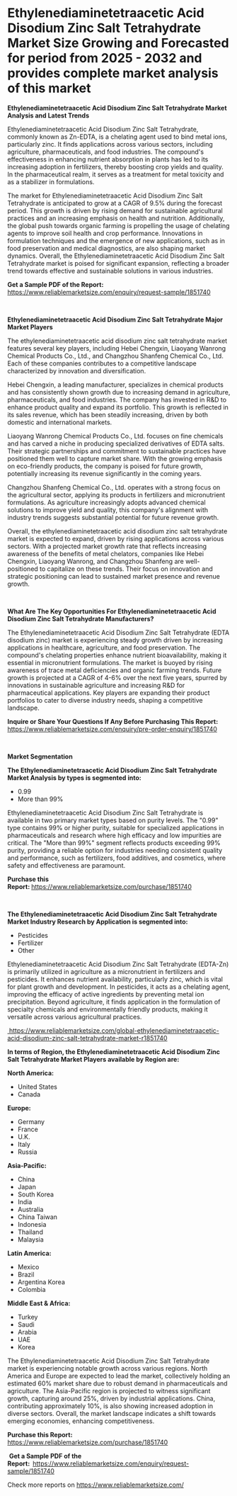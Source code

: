 <p><h1>Ethylenediaminetetraacetic Acid Disodium Zinc Salt Tetrahydrate Market Size Growing and Forecasted for period from 2025 - 2032 and provides complete market analysis of this market</h1></p><p><strong>Ethylenediaminetetraacetic Acid Disodium Zinc Salt Tetrahydrate Market Analysis and Latest Trends</strong></p>
<p><p>Ethylenediaminetetraacetic Acid Disodium Zinc Salt Tetrahydrate, commonly known as Zn-EDTA, is a chelating agent used to bind metal ions, particularly zinc. It finds applications across various sectors, including agriculture, pharmaceuticals, and food industries. The compound's effectiveness in enhancing nutrient absorption in plants has led to its increasing adoption in fertilizers, thereby boosting crop yields and quality. In the pharmaceutical realm, it serves as a treatment for metal toxicity and as a stabilizer in formulations.</p><p>The market for Ethylenediaminetetraacetic Acid Disodium Zinc Salt Tetrahydrate is anticipated to grow at a CAGR of 9.5% during the forecast period. This growth is driven by rising demand for sustainable agricultural practices and an increasing emphasis on health and nutrition. Additionally, the global push towards organic farming is propelling the usage of chelating agents to improve soil health and crop performance. Innovations in formulation techniques and the emergence of new applications, such as in food preservation and medical diagnostics, are also shaping market dynamics. Overall, the Ethylenediaminetetraacetic Acid Disodium Zinc Salt Tetrahydrate market is poised for significant expansion, reflecting a broader trend towards effective and sustainable solutions in various industries.</p></p>
<p><strong>Get a Sample PDF of the Report:&nbsp;</strong> <a href="https://www.reliablemarketsize.com/enquiry/request-sample/1851740?utm_campaign=2875&utm_medium=2&utm_source=Github&utm_content=ia&utm_term=26032025&utm_id=ethylenediaminetetraacetic-acid-disodium-zinc-salt-tetrahydrate">https://www.reliablemarketsize.com/enquiry/request-sample/1851740</a></p>
<p>&nbsp;</p>
<p><strong>Ethylenediaminetetraacetic Acid Disodium Zinc Salt Tetrahydrate Major Market Players</strong></p>
<p><p>The ethylenediaminetetraacetic acid disodium zinc salt tetrahydrate market features several key players, including Hebei Chengxin, Liaoyang Wanrong Chemical Products Co., Ltd., and Changzhou Shanfeng Chemical Co., Ltd. Each of these companies contributes to a competitive landscape characterized by innovation and diversification.</p><p>Hebei Chengxin, a leading manufacturer, specializes in chemical products and has consistently shown growth due to increasing demand in agriculture, pharmaceuticals, and food industries. The company has invested in R&D to enhance product quality and expand its portfolio. This growth is reflected in its sales revenue, which has been steadily increasing, driven by both domestic and international markets.</p><p>Liaoyang Wanrong Chemical Products Co., Ltd. focuses on fine chemicals and has carved a niche in producing specialized derivatives of EDTA salts. Their strategic partnerships and commitment to sustainable practices have positioned them well to capture market share. With the growing emphasis on eco-friendly products, the company is poised for future growth, potentially increasing its revenue significantly in the coming years.</p><p>Changzhou Shanfeng Chemical Co., Ltd. operates with a strong focus on the agricultural sector, applying its products in fertilizers and micronutrient formulations. As agriculture increasingly adopts advanced chemical solutions to improve yield and quality, this company's alignment with industry trends suggests substantial potential for future revenue growth.</p><p>Overall, the ethylenediaminetetraacetic acid disodium zinc salt tetrahydrate market is expected to expand, driven by rising applications across various sectors. With a projected market growth rate that reflects increasing awareness of the benefits of metal chelators, companies like Hebei Chengxin, Liaoyang Wanrong, and Changzhou Shanfeng are well-positioned to capitalize on these trends. Their focus on innovation and strategic positioning can lead to sustained market presence and revenue growth.</p></p>
<p>&nbsp;</p>
<p><strong>What Are The Key Opportunities For Ethylenediaminetetraacetic Acid Disodium Zinc Salt Tetrahydrate Manufacturers?</strong></p>
<p><p>The Ethylenediaminetetraacetic Acid Disodium Zinc Salt Tetrahydrate (EDTA disodium zinc) market is experiencing steady growth driven by increasing applications in healthcare, agriculture, and food preservation. The compound's chelating properties enhance nutrient bioavailability, making it essential in micronutrient formulations. The market is buoyed by rising awareness of trace metal deficiencies and organic farming trends. Future growth is projected at a CAGR of 4-6% over the next five years, spurred by innovations in sustainable agriculture and increasing R&D for pharmaceutical applications. Key players are expanding their product portfolios to cater to diverse industry needs, shaping a competitive landscape.</p></p>
<p><strong>Inquire or Share Your Questions If Any Before Purchasing This Report:</strong> <a href="https://www.reliablemarketsize.com/enquiry/pre-order-enquiry/1851740?utm_campaign=2875&utm_medium=2&utm_source=Github&utm_content=ia&utm_term=26032025&utm_id=ethylenediaminetetraacetic-acid-disodium-zinc-salt-tetrahydrate">https://www.reliablemarketsize.com/enquiry/pre-order-enquiry/1851740</a></p>
<p>&nbsp;</p>
<p><strong>Market Segmentation</strong></p>
<p><strong>The Ethylenediaminetetraacetic Acid Disodium Zinc Salt Tetrahydrate Market Analysis by types is segmented into:</strong></p>
<p><ul><li>0.99</li><li>More than 99%</li></ul></p>
<p><p>Ethylenediaminetetraacetic Acid Disodium Zinc Salt Tetrahydrate is available in two primary market types based on purity levels. The "0.99" type contains 99% or higher purity, suitable for specialized applications in pharmaceuticals and research where high efficacy and low impurities are critical. The "More than 99%" segment reflects products exceeding 99% purity, providing a reliable option for industries needing consistent quality and performance, such as fertilizers, food additives, and cosmetics, where safety and effectiveness are paramount.</p></p>
<p><strong>Purchase this Report:&nbsp;</strong><a href="https://www.reliablemarketsize.com/purchase/1851740?utm_campaign=2875&utm_medium=2&utm_source=Github&utm_content=ia&utm_term=26032025&utm_id=ethylenediaminetetraacetic-acid-disodium-zinc-salt-tetrahydrate">https://www.reliablemarketsize.com/purchase/1851740</a></p>
<p>&nbsp;</p>
<p><strong>The Ethylenediaminetetraacetic Acid Disodium Zinc Salt Tetrahydrate Market Industry Research by Application is segmented into:</strong></p>
<p><ul><li>Pesticides</li><li>Fertilizer</li><li>Other</li></ul></p>
<p><p>Ethylenediaminetetraacetic Acid Disodium Zinc Salt Tetrahydrate (EDTA-Zn) is primarily utilized in agriculture as a micronutrient in fertilizers and pesticides. It enhances nutrient availability, particularly zinc, which is vital for plant growth and development. In pesticides, it acts as a chelating agent, improving the efficacy of active ingredients by preventing metal ion precipitation. Beyond agriculture, it finds application in the formulation of specialty chemicals and environmentally friendly products, making it versatile across various agricultural practices.</p></p>
<p><a href="https://www.reliablemarketsize.com/global-ethylenediaminetetraacetic-acid-disodium-zinc-salt-tetrahydrate-market-r1851740?utm_campaign=2875&utm_medium=2&utm_source=Github&utm_content=ia&utm_term=26032025&utm_id=ethylenediaminetetraacetic-acid-disodium-zinc-salt-tetrahydrate">&nbsp;https://www.reliablemarketsize.com/global-ethylenediaminetetraacetic-acid-disodium-zinc-salt-tetrahydrate-market-r1851740</a></p>
<p><strong>In terms of Region, the Ethylenediaminetetraacetic Acid Disodium Zinc Salt Tetrahydrate Market Players available by Region are:</strong></p>
<p>
    <p> <strong> North America: </strong>
        <ul>
            <li>United States</li>
            <li>Canada</li>
        </ul>
        </p> 
    <p> <strong> Europe: </strong>
        <ul>
            <li>Germany</li>
            <li>France</li>
            <li>U.K.</li>
            <li>Italy</li>
            <li>Russia</li>
        </ul>
        </p> 
    <p> <strong> Asia-Pacific: </strong>
        <ul>
            <li>China</li>
            <li>Japan</li>
            <li>South Korea</li>
            <li>India</li>
            <li>Australia</li>
            <li>China Taiwan</li>
            <li>Indonesia</li>
            <li>Thailand</li>
            <li>Malaysia</li>
        </ul>
        </p> 
    <p> <strong> Latin America: </strong>
        <ul>
            <li>Mexico</li>
            <li>Brazil</li>
            <li>Argentina Korea</li>
            <li>Colombia</li>
        </ul>
        </p> 
    <p> <strong> Middle East & Africa: </strong>
        <ul>
            <li>Turkey</li>
            <li>Saudi</li>
            <li>Arabia</li>
            <li>UAE</li>
            <li>Korea</li>
        </ul>
    </p>
    </p>
<p><p>The Ethylenediaminetetraacetic Acid Disodium Zinc Salt Tetrahydrate market is experiencing notable growth across various regions. North America and Europe are expected to lead the market, collectively holding an estimated 60% market share due to robust demand in pharmaceuticals and agriculture. The Asia-Pacific region is projected to witness significant growth, capturing around 25%, driven by industrial applications. China, contributing approximately 10%, is also showing increased adoption in diverse sectors. Overall, the market landscape indicates a shift towards emerging economies, enhancing competitiveness.</p></p>
<p><strong>Purchase this Report: </strong><a href="https://www.reliablemarketsize.com/purchase/1851740?utm_campaign=2875&utm_medium=2&utm_source=Github&utm_content=ia&utm_term=26032025&utm_id=ethylenediaminetetraacetic-acid-disodium-zinc-salt-tetrahydrate">https://www.reliablemarketsize.com/purchase/1851740</a></p>
<p>&nbsp;<strong>Get a Sample PDF of the Report:&nbsp;&nbsp;</strong><a href="https://www.reliablemarketsize.com/enquiry/request-sample/1851740?utm_campaign=2875&utm_medium=2&utm_source=Github&utm_content=ia&utm_term=26032025&utm_id=ethylenediaminetetraacetic-acid-disodium-zinc-salt-tetrahydrate">https://www.reliablemarketsize.com/enquiry/request-sample/1851740</a></p>
<p><strong></strong></p>
<p>Check more reports on <a href="https://www.reliablemarketsize.com/?utm_campaign=2875&utm_medium=2&utm_source=Github&utm_content=ia&utm_term=26032025&utm_id=ethylenediaminetetraacetic-acid-disodium-zinc-salt-tetrahydrate">https://www.reliablemarketsize.com/</a></p>